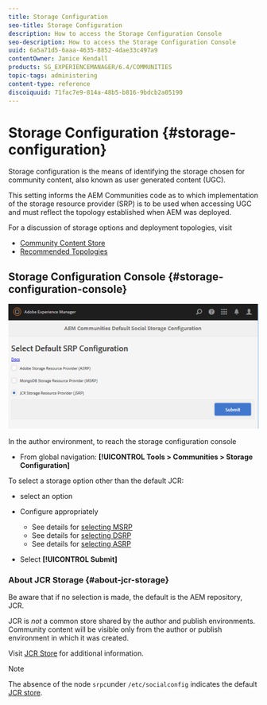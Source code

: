 ```yaml
---
title: Storage Configuration
seo-title: Storage Configuration
description: How to access the Storage Configuration Console
seo-description: How to access the Storage Configuration Console
uuid: 6a5a71d5-6aaa-4635-8852-4dae33c497a9
contentOwner: Janice Kendall
products: SG_EXPERIENCEMANAGER/6.4/COMMUNITIES
topic-tags: administering
content-type: reference
discoiquuid: 71fac7e9-814a-48b5-b816-9bdcb2a05190
---
```


# Storage Configuration {#storage-configuration}

Storage configuration is the means of identifying the storage chosen for community content, also known as user generated content (UGC).

This setting informs the AEM Communities code as to which implementation of the storage resource provider (SRP) is to be used when accessing UGC and must reflect the topology established when AEM was deployed.

For a discussion of storage options and deployment topologies, visit

* [Community Content Store](working-with-srp.md)
* [Recommended Topologies](topologies.md)

## Storage Configuration Console {#storage-configuration-console}

![chlimage_1-188](assets/chlimage_1-188.png)

In the author environment, to reach the storage configuration console

* From global navigation: **[!UICONTROL Tools > Communities > Storage Configuration]**

To select a storage option other than the default JCR:

* select an option
* Configure appropriately

    * See details for [selecting MSRP](msrp.md#select-msrp)
    * See details for [selecting DSRP](dsrp.md#select-dsrp)
    * See details for [selecting ASRP](asrp.md#select-asrp)

* Select **[!UICONTROL Submit]**

### About JCR Storage {#about-jcr-storage}

Be aware that if no selection is made, the default is the AEM repository, JCR.

JCR is *not* a common store shared by the author and publish environments. Community content will be visible only from the author or publish environment in which it was created.

Visit [JCR Store](jsrp.md) for additional information.

>[!NOTE]
>
>The absence of the node `srpc`under `/etc/socialconfig` indicates the default [JCR store](jsrp.md).

